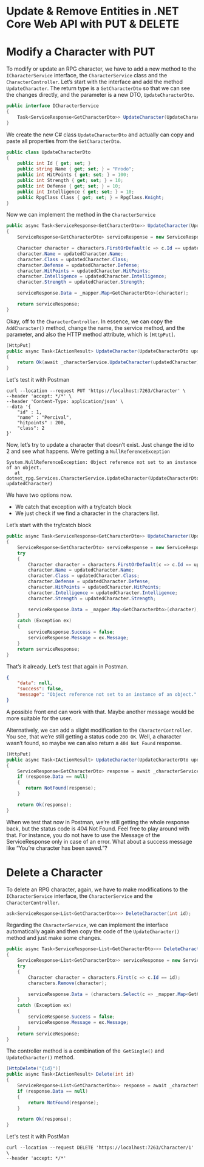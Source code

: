 # Update & Remove Entities in .NET Core Web API with PUT & DELETE

# Modify a Character with PUT

To modify or update an RPG character, we have to add a new method to the `ICharacterService` interface, the `CharacterService` class and the `CharacterController`. Let’s start with the interface and add the method `UpdateCharacter`. The return type is a `GetCharacterDto` so that we can see the changes directly, and the parameter is a new DTO, `UpdateCharacterDto`.

```csharp
public interface ICharacterService
{    
    Task<ServiceResponse<GetCharacterDto>> UpdateCharacter(UpdateCharacterDto updatedCharacter);
}
```

We create the new C# class `UpdateCharacterDto` and actually can copy and paste all properties from the `GetCharacterDto`.
```csharp
public class UpdateCharacterDto
{
    public int Id { get; set; }
    public string Name { get; set; } = "Frodo";
    public int HitPoints { get; set; } = 100;
    public int Strength { get; set; } = 10;
    public int Defense { get; set; } = 10;
    public int Intelligence { get; set; } = 10;
    public RpgClass Class { get; set; } = RpgClass.Knight;
}
```

Now we can implement the method in the `CharacterService`
```csharp
public async Task<ServiceResponse<GetCharacterDto>> UpdateCharacter(UpdateCharacterDto updatedCharacter)
{
    ServiceResponse<GetCharacterDto> serviceResponse = new ServiceResponse<GetCharacterDto>();

    Character character = characters.FirstOrDefault(c => c.Id == updatedCharacter.Id);
    character.Name = updatedCharacter.Name;
    character.Class = updatedCharacter.Class;
    character.Defense = updatedCharacter.Defense;
    character.HitPoints = updatedCharacter.HitPoints;
    character.Intelligence = updatedCharacter.Intelligence;
    character.Strength = updatedCharacter.Strength;

    serviceResponse.Data = _mapper.Map<GetCharacterDto>(character);

    return serviceResponse;
}
```

Okay, off to the `CharacterController`. In essence, we can copy the `AddCharacter()` method, change the name, the service method, and the parameter, and also the HTTP method attribute, which is `[HttpPut]`.
```csharp
[HttpPut]
public async Task<IActionResult> UpdateCharacter(UpdateCharacterDto updatedCharacter)
{
    return Ok(await _characterService.UpdateCharacter(updatedCharacter));
}
```

Let's test it with Postman
```
curl --location --request PUT 'https://localhost:7263/Character' \
--header 'accept: */*' \
--header 'Content-Type: application/json' \
--data '{
    "id" : 1,
    "name" : "Percival",
    "hitpoints" : 200,
    "class": 2
}'
```

Now, let’s try to update a character that doesn’t exist. Just change the id to 2 and see what happens. We’re getting a `NullReferenceException`
```
System.NullReferenceException: Object reference not set to an instance of an object.
   at dotnet_rpg.Services.CharacterService.UpdateCharacter(UpdateCharacterDto updatedCharacter)
```
We have two options now. 
* We catch that exception with a try/catch block
* We just check if we find a character in the characters list.

Let’s start with the try/catch block
```csharp
public async Task<ServiceResponse<GetCharacterDto>> UpdateCharacter(UpdateCharacterDto updatedCharacter)
{
    ServiceResponse<GetCharacterDto> serviceResponse = new ServiceResponse<GetCharacterDto>();
    try
    {
        Character character = characters.FirstOrDefault(c => c.Id == updatedCharacter.Id);
        character.Name = updatedCharacter.Name;
        character.Class = updatedCharacter.Class;
        character.Defense = updatedCharacter.Defense;
        character.HitPoints = updatedCharacter.HitPoints;
        character.Intelligence = updatedCharacter.Intelligence;
        character.Strength = updatedCharacter.Strength;

        serviceResponse.Data = _mapper.Map<GetCharacterDto>(character);
    }
    catch (Exception ex)
    {
        serviceResponse.Success = false;
        serviceResponse.Message = ex.Message;
    }
    return serviceResponse;
}
```

That’s it already. Let’s test that again in Postman.
```json
{
    "data": null,
    "success": false,
    "message": "Object reference not set to an instance of an object."
}
```

A possible front end can work with that. Maybe another message would be more suitable for the user.

Alternatively, we can add a slight modification to the `CharacterController`. You see, that we’re still getting a status code `200 OK`. Well, a character wasn’t found, so maybe we can also return a `404 Not Found` response.
```csharp
[HttpPut]
public async Task<IActionResult> UpdateCharacter(UpdateCharacterDto updatedCharacter)
{
    ServiceResponse<GetCharacterDto> response = await _characterService.UpdateCharacter(updatedCharacter);
    if (response.Data == null)
    {
       return NotFound(response);
    }

    return Ok(response);
}
```

When we test that now in Postman, we’re still getting the whole response back, but the status code is 404 Not Found. Feel free to play around with that. For instance, you do not have to use the Message of the ServiceResponse only in case of an error. What about a success message like “You’re character has been saved.”?

# Delete a Character

To delete an RPG character, again, we have to make modifications to the `ICharacterService` interface, the `CharacterService` and the `CharacterController`.

```csharp
ask<ServiceResponse<List<GetCharacterDto>>> DeleteCharacter(int id);
```

Regarding the `CharacterService`, we can implement the interface automatically again and then copy the code of the `UpdateCharacter()` method and just make some changes.
```csharp
public async Task<ServiceResponse<List<GetCharacterDto>>> DeleteCharacter(int id)
{
    ServiceResponse<List<GetCharacterDto>> serviceResponse = new ServiceResponse<List<GetCharacterDto>>();
    try
    {
        Character character = characters.First(c => c.Id == id);
        characters.Remove(character);

        serviceResponse.Data = (characters.Select(c => _mapper.Map<GetCharacterDto>(c))).ToList();
    }
    catch (Exception ex)
    {
        serviceResponse.Success = false;
        serviceResponse.Message = ex.Message;
    }
    return serviceResponse;
}
```

The controller method is a combination of the` GetSingle()` and `UpdateCharacter()` method.
```csharp
[HttpDelete("{id}")]
public async Task<IActionResult> Delete(int id)
{
    ServiceResponse<List<GetCharacterDto>> response = await _characterService.DeleteCharacter(id);
    if (response.Data == null)
    {
        return NotFound(response);
    }

    return Ok(response);
}
```

Let's test it with PostMan
```
curl --location --request DELETE 'https://localhost:7263/Character/1' \
--header 'accept: */*'
```